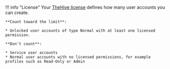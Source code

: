 !!! info "License"
    Your [TheHive license](/thehive/installation/licenses/about-licenses/) defines how many user accounts you can create.  

    **Count toward the limit**:  

    * Unlocked user accounts of type Normal with at least one licensed permission.  

    **Don't count**:  
    
    * Service user accounts  
    * Normal user accounts with no licensed permissions, for example profiles such as Read-Only or Admin